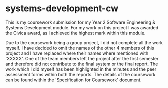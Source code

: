# systems-development-cw

This is my coursework submission for my Year 2 Software Engineering & Systems Development module. For my work on this project I was awarded the Civica award, as I achieved the highest mark within this module.

Due to the coursework being a group project, I did not complete all the work myself. I have decided to omit the names of the other 4 members of this project and I have replaced where their names where mentioned with 'XXXXX'. One of the team members left the project after the first semester and therefore did not contribute to the final system or the final report. The work which I did myself has been highlighted in the minutes and the peer assessment forms within both the reports. The details of the coursework can be found within the 'Specification for Coursework' document.
